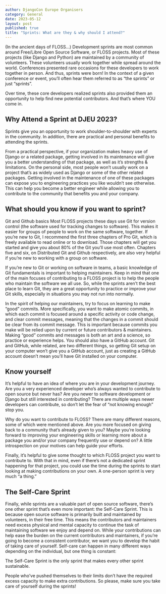 ```yaml
---
author: DjangoCon Europe Organisers
category: General
date: 2023-05-12
layout: post
published: true
title: "Sprints: What are they & why should I attend?"
---
```


(In the ancient days of FLOSS…) Development sprints are most common around Free/Libre Open Source Software, or FLOSS projects. Most of these projects (like Django and Python) are maintained by a community of volunteers. These volunteers usually work together while spread around the world. Conferences presented rare occasions for these developers to work together in person. And thus, sprints were born! In the context of a given conference or event, you’ll often hear them referred to as “the sprints” or just “sprints”.

Over time, these core developers realized sprints also provided them an opportunity to help find new potential contributors. And that’s where YOU come in.

## Why Attend a Sprint at DJEU 2023?
Sprints give you an opportunity to work shoulder-to-shoulder with experts in the community. In addition, there are practical and personal benefits to attending the sprints.

From a practical perspective, if your organization makes heavy use of Django or a related package, getting involved in its maintenance will give you a better understanding of that package, as well as it’s strengths & limitations. On the personal side, most people won’t usually work on a project that’s as widely used as Django or some of the other related packages. Getting involved in the maintenance of one of these packages can expose you to engineering practices you like wouldn’t see otherwise. This can help you become a better engineer while allowing you to contribute to the community that benefits you and your company.

## What should you know if you want to sprint?
Git and Github basics
Most FLOSS projects these days use Git for version control (the software used for tracking changes to software). This makes it easier for groups of people to work on the same software, together. If you’re new to Git, I recommend the first three chapters of Pro Git, which is freely available to read online or to download. Those chapters will get you started and give you about 80% of the Git you’ll use most often. Chapters five and six, on Distributed Git and Github respectively, are also very helpful if you’re new to working with a group on software.

If you’re new to Git or working on software in teams, a basic knowledge of Git fundamentals is important to helping maintainers. Keep in mind that one of the main focuses of contributing to a FLOSS project is to help the people who maintain the software we all use. So, while the sprints aren’t the best place to learn Git, they are a great opportunity to practice or improve your Git skills, especially in situations you may not run into normally.

In the spirit of helping our maintainers, try to focus on learning to make “good” commits. More specifically, you want to make atomic commits, in which each commit is focused around a specific activity or code change, and clear commit messages, meaning that the changes in a commit should be clear from its commit message. This is important because commits you make will be relied upon by current or future contributors & maintainers. Making “good” commits and messages is both an art and a science, so practice or experience helps. You should also have a GitHub account. Git and GitHub, while related, are two different things, so getting Git setup on your computer won’t give you a GitHub account, just as creating a GitHub account doesn’t mean you’ll have Git installed on your computer.

## Know yourself
It’s helpful to have an idea of where you are in your development journey. Are you a very experienced developer who’s always wanted to contribute to open source but never has? Are you newer to software development or Django but still interested in contributing? There are multiple ways newer developers can contribute, so don’t let the fear of “not knowing enough” stop you.

Why do you want to contribute to FLOSS? There are many different reasons, some of which were mentioned above. Are you more focused on giving back to a community that’s already given to you? Maybe you’re looking forward to improving your engineering skills or learning more about a package you and/or your company frequently use or depend on? A little introspection on your motives can help guide your efforts.

Finally, it’s helpful to give some thought to which FLOSS project you want to contribute to. With that in mind, even if there’s not a dedicated sprint happening for that project, you could use the time during the sprints to start looking at making contributions on your own. A one-person sprint is very much “a thing.”

## The Self-Care Sprint
Finally, while sprints are a valuable part of open source software, there’s one other sprint that’s even more important: the Self-Care Sprint. This is because open source software is primarily built and maintained by volunteers, in their free time. This means the contributors and maintainers need excess physical and mental capacity to continue the task of maintaining software we enjoy and depend on. While your contributions can help ease the burden on the current contributors and maintainers, if you’re going to become a consistent contributor, we want you to develop the habit of taking care of yourself. Self-care can happen in many different ways depending on the individual, but one thing is constant:

The Self-Care Sprint is the only sprint that makes every other sprint sustainable.

People who’ve pushed themselves to their limits don’t have the required excess capacity to make extra contributions. So please, make sure you take care of yourself during the sprints!
